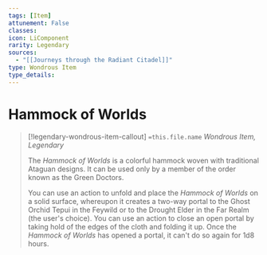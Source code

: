 ```yaml
---
tags: [Item]
attunement: False
classes: 
icon: LiComponent
rarity: Legendary
sources:
  - "[[Journeys through the Radiant Citadel]]"
type: Wondrous Item
type_details: 
---
```

# Hammock of Worlds
>[!legendary-wondrous-item-callout] `=this.file.name`
>*Wondrous Item, Legendary*
>
>The *Hammock of Worlds* is a colorful hammock woven with traditional Ataguan designs. It can be used only by a member of the order known as the Green Doctors.
>
>You can use an action to unfold and place the *Hammock of Worlds* on a solid surface, whereupon it creates a two-way portal to the Ghost Orchid Tepui in the Feywild or to the Drought Elder in the Far Realm (the user's choice). You can use an action to close an open portal by taking hold of the edges of the cloth and folding it up. Once the *Hammock of Worlds* has opened a portal, it can't do so again for 1d8 hours.
>
>
